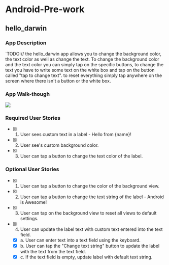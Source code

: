# Android-Pre-work
## hello_darwin

### App Description
`TODO:// the hello_darwin app allows you to change the background color, the text color as well as change the text. To change the background color and the text color you can simply tap on the specific buttons, to change the text you have to write some text on the white box and tap on the button called "tap to change text". to reset everything simply tap anywhere on the screen where there isn't a button or the white box.

### App Walk-though

<a href="https://imgur.com/a/ldkGQJo"><img src="https://imgur.com/a/ldkGQJo.gif" /></a>

### Required User Stories
- [x] 1. User sees custom text in a label - Hello from {name}!
- [x] 2. User see's custom background color.
- [x] 3. User can tap a button to change the text color of the label.

### Optional User Stories
- [x] 1. User can tap a button to change the color of the background view.  
- [x] 2. User can tap a button to change the text string of the label - Android is Awesome!  
- [x] 3. User can tap on the background view to reset all views to default settings.  
- [x] 4. User can update the label text with custom text entered into the text field.  
   - [x] a. User can enter text into a text field using the keyboard.  
   - [x] b. User can tap the "Change text string" button to update the label with the text from the text field.  
   - [x] c. If the text field is empty, update label with default text string.  

